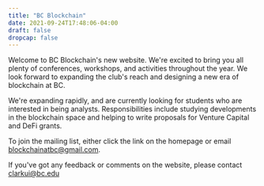 ```yaml
---
title: "BC Blockchain"
date: 2021-09-24T17:48:06-04:00
draft: false
dropcap: false
---
```


Welcome to BC Blockchain's new website. We're excited to bring you all plenty of conferences, workshops, and activities throughout the year. We look forward to expanding the club's reach and designing a new era of blockchain at BC.

We're expanding rapidly, and are currently looking for students who are interested in being analysts. Responsibilities include studying developments in the blockchain space and helping to write proposals for Venture Capital and DeFi grants.

To join the mailing list, either click the link on the homepage or email blockchainatbc@gmail.com.

If you've got any feedback or comments on the website, please contact clarkui@bc.edu
